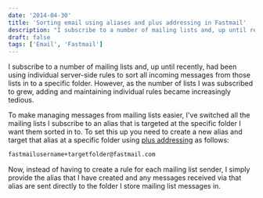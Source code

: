```yaml
---
date: '2014-04-30'
title: 'Sorting email using aliases and plus addressing in Fastmail'
description: "I subscribe to a number of mailing lists and, up until recently, had been using individual server-side rules to sort all incoming messages from those lists in to a specific folder. However, as the number of lists I was subscribed to grew, adding and maintaining individual rules became increasingly tedious."
draft: false
tags: ['Email', 'Fastmail']
---
```


I subscribe to a number of mailing lists and, up until recently, had been using individual server-side rules to sort all incoming messages from those lists in to a specific folder. However, as the number of lists I was subscribed to grew, adding and maintaining individual rules became increasingly tedious.<!-- excerpt -->

To make managing messages from mailing lists easier, I've switched all the mailing lists I subscribe to an alias that is targeted at the specific folder I want them sorted in to. To set this up you need to create a new alias and target that alias at a specific folder using [plus addressing](https://www.fastmail.com/help/receive/addressing.html) as follows:

```txt
fastmailusername+targetfolder@fastmail.com
```

Now, instead of having to create a rule for each mailing list sender, I simply provide the alias that I have created and any messages received via that alias are sent directly to the folder I store mailing list messages in.
